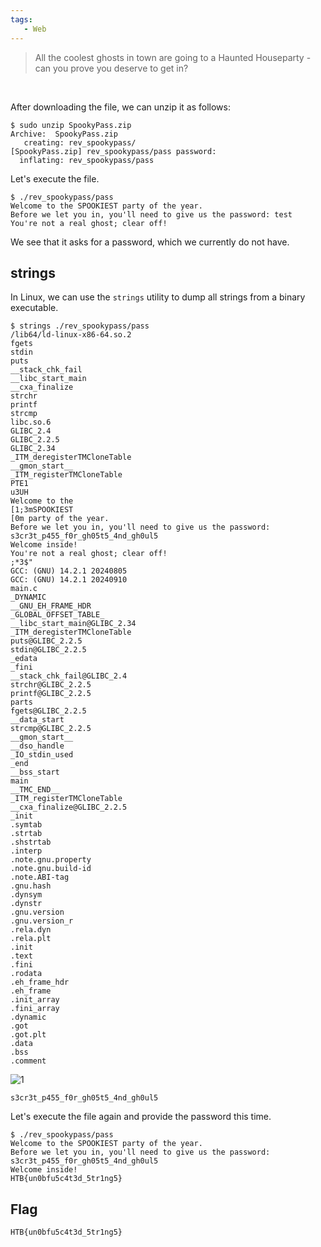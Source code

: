 ```yaml
---
tags:   
   - Web 
---
```



> All the coolest ghosts in town are going to a Haunted Houseparty - can you prove you deserve to get in?

&nbsp;

After downloading the file, we can unzip it as follows:

```
$ sudo unzip SpookyPass.zip
Archive:  SpookyPass.zip
   creating: rev_spookypass/
[SpookyPass.zip] rev_spookypass/pass password: 
  inflating: rev_spookypass/pass  
```

Let's execute the file.

```
$ ./rev_spookypass/pass 
Welcome to the SPOOKIEST party of the year.
Before we let you in, you'll need to give us the password: test
You're not a real ghost; clear off!
```

We see that it asks for a password, which we currently do not have.

## strings

In Linux, we can use the `strings` utility to dump all strings from a binary executable.

```
$ strings ./rev_spookypass/pass 
/lib64/ld-linux-x86-64.so.2
fgets
stdin
puts
__stack_chk_fail
__libc_start_main
__cxa_finalize
strchr
printf
strcmp
libc.so.6
GLIBC_2.4
GLIBC_2.2.5
GLIBC_2.34
_ITM_deregisterTMCloneTable
__gmon_start__
_ITM_registerTMCloneTable
PTE1
u3UH
Welcome to the 
[1;3mSPOOKIEST
[0m party of the year.
Before we let you in, you'll need to give us the password: 
s3cr3t_p455_f0r_gh05t5_4nd_gh0ul5
Welcome inside!
You're not a real ghost; clear off!
;*3$"
GCC: (GNU) 14.2.1 20240805
GCC: (GNU) 14.2.1 20240910
main.c
_DYNAMIC
__GNU_EH_FRAME_HDR
_GLOBAL_OFFSET_TABLE_
__libc_start_main@GLIBC_2.34
_ITM_deregisterTMCloneTable
puts@GLIBC_2.2.5
stdin@GLIBC_2.2.5
_edata
_fini
__stack_chk_fail@GLIBC_2.4
strchr@GLIBC_2.2.5
printf@GLIBC_2.2.5
parts
fgets@GLIBC_2.2.5
__data_start
strcmp@GLIBC_2.2.5
__gmon_start__
__dso_handle
_IO_stdin_used
_end
__bss_start
main
__TMC_END__
_ITM_registerTMCloneTable
__cxa_finalize@GLIBC_2.2.5
_init
.symtab
.strtab
.shstrtab
.interp
.note.gnu.property
.note.gnu.build-id
.note.ABI-tag
.gnu.hash
.dynsym
.dynstr
.gnu.version
.gnu.version_r
.rela.dyn
.rela.plt
.init
.text
.fini
.rodata
.eh_frame_hdr
.eh_frame
.init_array
.fini_array
.dynamic
.got
.got.plt
.data
.bss
.comment
```

![1](https://github.com/user-attachments/assets/fe77e2b8-4a24-4f77-a084-cd637c5e80e0)

```
s3cr3t_p455_f0r_gh05t5_4nd_gh0ul5
```

Let's execute the file again and provide the password this time.

```
$ ./rev_spookypass/pass 
Welcome to the SPOOKIEST party of the year.
Before we let you in, you'll need to give us the password: s3cr3t_p455_f0r_gh05t5_4nd_gh0ul5
Welcome inside!
HTB{un0bfu5c4t3d_5tr1ng5}
```

## Flag

```
HTB{un0bfu5c4t3d_5tr1ng5}
```
